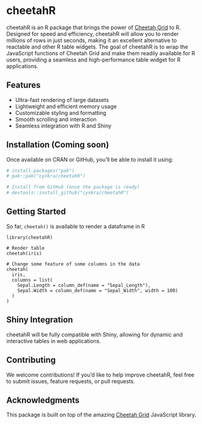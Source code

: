 # cheetahR

cheetahR is an R package that brings the power of [Cheetah Grid](https://github.com/future-architect/cheetah-grid) to R. Designed for speed and efficiency, cheetahR will allow you to render millions of rows in just seconds, making it an excellent alternative to reactable and other R table widgets. The goal of cheetahR is to wrap the JavaScript functions of Cheetah Grid and make them readily available for R users, providing a seamless and high-performance table widget for R applications.

## Features

- Ultra-fast rendering of large datasets
- Lightweight and efficient memory usage
- Customizable styling and formatting
- Smooth scrolling and interaction
- Seamless integration with R and Shiny

## Installation (Coming soon)

Once available on CRAN or GitHub, you’ll be able to install it using:

``` r
# install.packages("pak")
# pak::pak("cynkra/cheetahR")

# Install from GitHub (once the package is ready)
# devtools::install_github("cynkra/cheetahR")

```

## Getting Started
So far, `cheetah()` is available to render a dataframe in R

```{r example}
library(cheetahR)

# Render table
cheetah(iris)

# Change some feature of some columns in the data
cheetah(
  iris,
  columns = list(
    Sepal.Length = column_def(name = "Sepal_Length"),
    Sepal.Width = column_def(name = "Sepal_Width", width = 100)
  )
)
```

## Shiny Integration
cheetahR will be fully compatible with Shiny, allowing for dynamic and interactive tables in web applications.

## Contributing
We welcome contributions! If you’d like to help improve cheetahR, feel free to submit issues, feature requests, or pull requests.

## Acknowledgments
This package is built on top of the amazing [Cheetah Grid](https://github.com/future-architect/cheetah-grid) JavaScript library.
